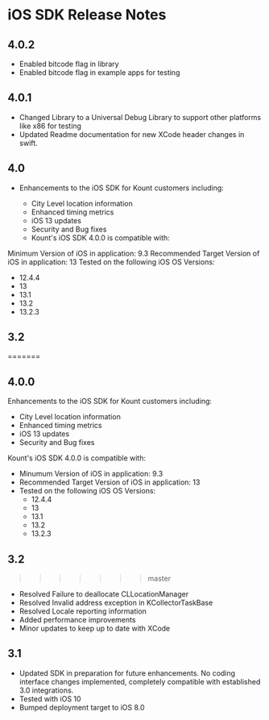 # iOS SDK Release Notes

## 4.0.2

* Enabled bitcode flag in library
* Enabled bitcode flag in example apps for testing

## 4.0.1

* Changed Library to a Universal Debug Library to support other platforms like x86 for testing
* Updated Readme documentation for new XCode header changes in swift.

## 4.0

* Enhancements to the iOS SDK for Kount customers including:

  * City Level location information
  * Enhanced timing metrics
  * iOS 13 updates
  * Security and Bug fixes
  * Kount's iOS SDK 4.0.0 is compatible with:

Minimum Version of iOS in application: 9.3
Recommended Target Version of iOS in application: 13
Tested on the following iOS OS Versions:

* 12.4.4
* 13
* 13.1
* 13.2
* 13.2.3

## 3.2
=======
## 4.0.0

Enhancements to the iOS SDK for Kount customers including:
* City Level location information
* Enhanced timing metrics
* iOS 13 updates
* Security and Bug fixes

Kount's iOS SDK 4.0.0 is compatible with:
* Minumum Version of iOS in application: 9.3
* Recommended Target Version of iOS in application: 13
* Tested on the following iOS OS Versions:
  * 12.4.4
  * 13
  * 13.1
  * 13.2
  * 13.2.3

## 3.2 
>>>>>>> master

* Resolved Failure to deallocate CLLocationManager
* Resolved Invalid address exception in KCollectorTaskBase
* Resolved Locale reporting information
* Added performance improvements
* Minor updates to keep up to date with XCode

## 3.1

* Updated SDK in preparation for future enhancements. No coding interface changes implemented, completely compatible with established 3.0 integrations.
* Tested with iOS 10
* Bumped deployment target to iOS 8.0
